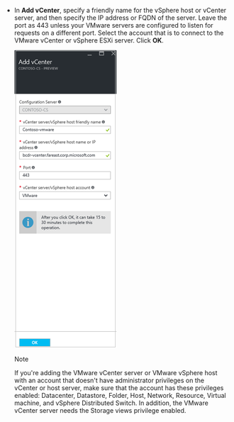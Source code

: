 * In **Add vCenter**, specify a friendly name for the vSphere host or vCenter server, and then specify the IP address or FQDN of the server. Leave the port as 443 unless your VMware servers are configured to listen for requests on a different port. Select the account that is to connect to the VMware vCenter or vSphere ESXi server. Click **OK**.

    ![VMware](./media/site-recovery-add-vcenter/vmware-server.png)

   > [!NOTE]
   > If you're adding the VMware vCenter server or VMware vSphere host with an account that doesn't have administrator privileges on the vCenter or host server, make sure that the account has these privileges enabled: Datacenter, Datastore, Folder, Host, Network, Resource, Virtual machine, and vSphere Distributed Switch. In addition, the VMware vCenter server needs the Storage views privilege enabled.
